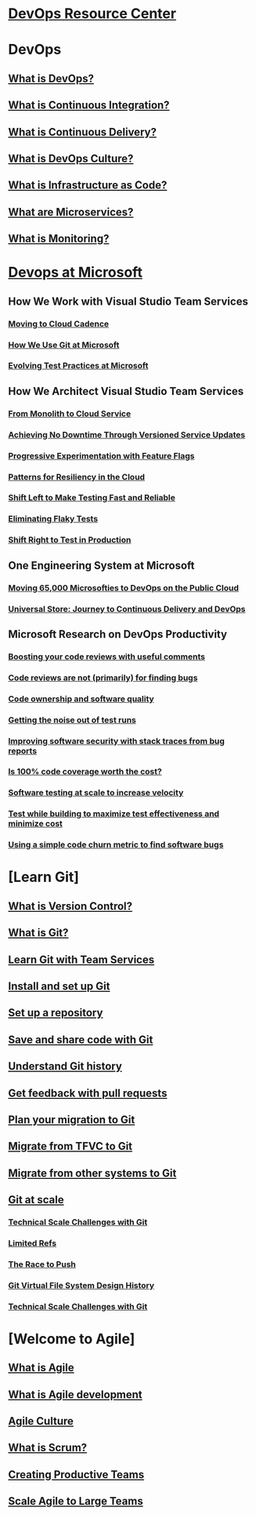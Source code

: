 # [DevOps Resource Center](index.md)
# DevOps
## [What is DevOps?](learn/what-is-devops.md)
## [What is Continuous Integration?](learn/what-is-continuous-integration.md)
## [What is Continuous Delivery?](learn/what-is-continuous-delivery.md)
## [What is DevOps Culture?](learn/what-is-devops-culture.md)
## [What is Infrastructure as Code?](learn/what-is-infrastructure-as-code.md)
## [What are Microservices?](learn/what-are-microservices.md)
## [What is Monitoring?](learn/what-is-monitoring.md)
# [Devops at Microsoft](learn/devops-at-microsoft.md)
## How We Work with Visual Studio Team Services
### [Moving to Cloud Cadence](learn/moving-cloud-cadence.md)
### [How We Use Git at Microsoft](learn/use-git-microsoft.md)
### [Evolving Test Practices at Microsoft](learn/evolving-test-practices-microsoft.md)
## How We Architect Visual Studio Team Services
### [From Monolith to Cloud Service](learn/monolith-cloud-service.md)
### [Achieving No Downtime Through Versioned Service Updates](learn/achieving-no-downtime-versioned-service-updates.md)
### [Progressive Experimentation with Feature Flags](learn/progressive-experimentation-feature-flags.md)
### [Patterns for Resiliency in the Cloud](learn/patterns-resiliency-cloud.md)
### [Shift Left to Make Testing Fast and Reliable](learn/shift-left-make-testing-fast-reliable.md)
### [Eliminating Flaky Tests](learn/eliminating-flaky-tests.md)
### [Shift Right to Test in Production](learn/shift-right-test-production.md)
## One Engineering System at Microsoft
### [Moving 65,000 Microsofties to DevOps on the Public Cloud](learn/moving-65000-microsofties-devops-public-cloud.md)
### [Universal Store: Journey to Continuous Delivery and DevOps](learn/universal-store-journey-continuous-delivery-devops.md)
## Microsoft Research on DevOps Productivity
### [Boosting your code reviews with useful comments](learn/boosting-code-reviews-useful-comments.md)
### [Code reviews are not (primarily) for finding bugs](learn/code-reviews-not-primarily-finding-bugs.md)
### [Code ownership and software quality](learn/code-ownership-software-quality.md)
### [Getting the noise out of test runs](learn/getting-noise-test-runs.md)
### [Improving software security with stack traces from bug reports](learn/improving-software-security-stack-traces-bug-reports.md)
### [Is 100% code coverage worth the cost?](learn/100-code-coverage-worth-cost.md)
### [Software testing at scale to increase velocity](learn/software-testing-scale-increase-velocity.md)
### [Test while building to maximize test effectiveness and minimize cost](learn/test-building-maximize-test-effectiveness-minimize-cost.md)
### [Using a simple code churn metric to find software bugs](learn/using-simple-code-churn-metric-find-software-bugs.md)
# [Learn Git]
## [What is Version Control?](learn/what-is-version-control.md)
## [What is Git?](learn/what-is-git.md)
## [Learn Git with Team Services](learn/learn-git-with-team-services.md)
## [Install and set up Git](learn/install-and-set-up-git.md)
## [Set up a repository](learn/set-up-a-git-repository.md)
## [Save and share code with Git](learn/git-share-code.md)
## [Understand Git history](learn/understand-git-history.md)
## [Get feedback with pull requests](learn/git-pull-requests.md)
## [Plan your migration to Git](learn/centralized-to-git.md)
## [Migrate from TFVC to Git](learn/migrate-from-tfvc-to-git.md)
## [Migrate from other systems to Git](learn/migrate-other-systems-to-git.md)
## [Git at scale](learn/git-at-scale.md)
### [Technical Scale Challenges with Git](learn/technical-scale-challenges.md)
### [Limited Refs](learn/limited-refs.md)
### [The Race to Push](learn/race-to-push.md)
### [Git Virtual File System Design History](learn/gvfs-design-history.md)
### [Technical Scale Challenges with Git](learn/gvfs-architecture.md)

# [Welcome to Agile]
## [What is Agile](learn/what-is-agile.md)
## [What is Agile development](learn/what-is-agile-development.md)
## [Agile Culture](learn/agile-culture.md)
## [What is Scrum?](learn/what-is-scrum.md)
## [Creating Productive Teams](learn/productive-teams.md)
## [Scale Agile to Large Teams](learn/scale-agile-large-teams.md)
